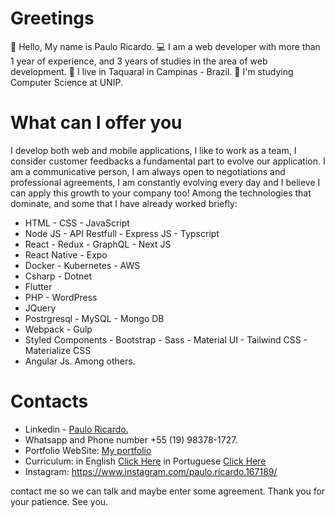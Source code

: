 # Greetings

:wave: Hello, My name is Paulo Ricardo. 
:computer: I am a web developer with more than 1 year of experience, and 3 years of studies in the area of ​​web development. 
:wedding: I live in Taquaral in Campinas - Brazil. 
:book: I'm studying Computer Science at UNIP. 

# What can I offer you
I develop both web and mobile applications, I like to work as a team, I consider customer feedbacks a fundamental part to evolve our application. I am a communicative person, I am always open to negotiations and professional agreements, I am constantly evolving every day and I believe I can apply this growth to your company too! Among the technologies that dominate, and some that I have already worked briefly: 
- HTML - CSS - JavaScript
- Node JS - API Restfull - Express JS - Typscript
- React - Redux - GraphQL - Next JS 
- React Native - Expo
- Docker - Kubernetes - AWS
- Csharp - Dotnet 
- Flutter
- PHP - WordPress
- JQuery
- Postrgresql - MySQL - Mongo DB
- Webpack - Gulp 
- Styled Components - Bootstrap - Sass - Material UI - Tailwind CSS - Materialize CSS
- Angular Js. Among others. 

# Contacts

- Linkedin - <a href="https://www.linkedin.com/in/pauloricardoalvesdealmeida." _target="_blank">Paulo Ricardo.</a>
- Whatsapp and Phone number +55 (19) 98378-1727.
- Portfolio WebSite: <a href="https://portfolio-next-jade.vercel.app" _target="_blank">My portfolio</a>
- Curriculum: in English <a href="https://drive.google.com/file/d/10fqd9E9bn2xlZk1BP6i9H6KdqucKiiEn/view" _target="_blank">Click Here</a> in Portuguese <a href="https://drive.google.com/file/d/1Aj2PQNFAWB1w4-gGA3Oii0tXBnUPOJy1/view" _target="_blank">Click Here</a>
- Instagram: <a href="https://www.instagram.com/paulo.ricardo.167189/" _target="_blank">https://www.instagram.com/paulo.ricardo.167189/</a>

contact me so we can talk and maybe enter some agreement. 
Thank you for your patience. See you.